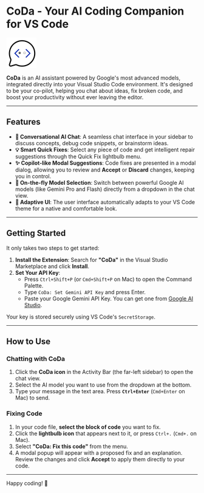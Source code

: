 # CoDa - Your AI Coding Companion for VS Code

![CoDa Icon](https://raw.githubusercontent.com/daffadevhosting/coda-vscode-ext/refs/heads/master/media/coda-icon.png)

**CoDa** is an AI assistant powered by Google's most advanced models, integrated directly into your Visual Studio Code environment. It's designed to be your co-pilot, helping you chat about ideas, fix broken code, and boost your productivity without ever leaving the editor.

---

## Features

- **💬 Conversational AI Chat**: A seamless chat interface in your sidebar to discuss concepts, debug code snippets, or brainstorm ideas.
- **💡 Smart Quick Fixes**: Select any piece of code and get intelligent repair suggestions through the Quick Fix lightbulb menu.
- **✨ Copilot-like Modal Suggestions**: Code fixes are presented in a modal dialog, allowing you to review and **Accept** or **Discard** changes, keeping you in control.
- **🤖 On-the-fly Model Selection**: Switch between powerful Google AI models (like Gemini Pro and Flash) directly from a dropdown in the chat view.
- **🎨 Adaptive UI**: The user interface automatically adapts to your VS Code theme for a native and comfortable look.

---

## Getting Started

It only takes two steps to get started:

1.  **Install the Extension**: Search for **"CoDa"** in the Visual Studio Marketplace and click **Install**.
2.  **Set Your API Key**:
    *   Press `Ctrl+Shift+P` (or `Cmd+Shift+P` on Mac) to open the Command Palette.
    *   Type `CoDa: Set Gemini API Key` and press Enter.
    *   Paste your Google Gemini API Key. You can get one from [Google AI Studio](https://aistudio.google.com/apikey).

Your key is stored securely using VS Code's `SecretStorage`.

---

## How to Use

### Chatting with CoDa

1.  Click the **CoDa icon** in the Activity Bar (the far-left sidebar) to open the chat view.
2.  Select the AI model you want to use from the dropdown at the bottom.
3.  Type your message in the text area. Press **`Ctrl+Enter`** (`Cmd+Enter` on Mac) to send.

### Fixing Code

1.  In your code file, **select the block of code** you want to fix.
2.  Click the **lightbulb icon** that appears next to it, or press `Ctrl+.` (`Cmd+.` on Mac).
3.  Select **"CoDa: Fix this code"** from the menu.
4.  A modal popup will appear with a proposed fix and an explanation. Review the changes and click **Accept** to apply them directly to your code.

---

Happy coding! 🚀
